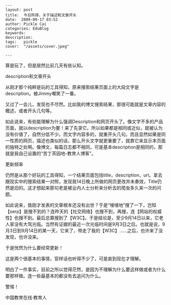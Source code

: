 
    ---
    layout: post  
    title:  今日所得，关于描述和文章开头  
    date:  2009-09-17 03:52  
    author: Pickle Cai  
    categories: EduBlog  
    keywords: 
    description:   
    tags:	pickle   
    cover:  "/assets/cover.jpeg"  

    ---  
    
算是玩了，但是居然比前几天有些认知。





description和文章开头

从刚才那个纯粹是玩的工具得知，原来搜索结果页面上的大段文字是description。被Jimmy嘲笑了一番。



又过了一会儿，发现也不尽然。比如我的博文搜索结果，那很可能就是文章内容的概述，或者开头几句等。



如此说来，有些能理解为什么强调Description和网页开头了。像文字不多的产品页面，就以description为要！来了先录它。所以如果都是相同或近似，就被认为没有价值了，自然分低不少。而文字内容多的，就重开头几句。而且显然如果是同一性质的网页，描述也类似的话，那么开头文字就更重要了，就靠它来显示本页面的独特之处啊。像博文，每篇日志都不相同，可是基本description是相同的，那就是我自己设置的“苦丁茶园地-教育人博客”。





更新频率

仍然是从那个好玩的工具得知，一个结果页面包括title，description，url。拿去跟现实中的搜索结果一对照，发现我14日晚上所做的网页更改并未奏效，Title仍然是旧的。这才想起来那句老是被业内人士分析来分析去的爬虫多久来一次的问题。



如此说来，我刚才发表的文章根本还没有出世？于是“嗖嗖地”搜了一下，岂知【serp】是搜不到的？连昨天的【社交网络】也搜不到，再搜，连【网站的权威性】也搜不到。最后总算搜到了【W3C】。于是结论是，至少9月14日以来，它老人家没有大驾光临。当然有证据的最近一次光临时间是9月3日之后。也就是说，9月3日到9月14日的某一天，它来了，带走了我的【W3C】……之后，也许来了没发现，也许没来。



于是恍然为什么要经常更新！



 



这是两个很基本的事情，官样话也听得不少了，可是直到现在才理解。



明白了一件事实，目前之所以觉得茫然，是因为不理解为什么要这样做或者为什么要那样做。连一些最基本的都没有去追问为什么。



警惕！



		    
 中国教育在线·教育人

